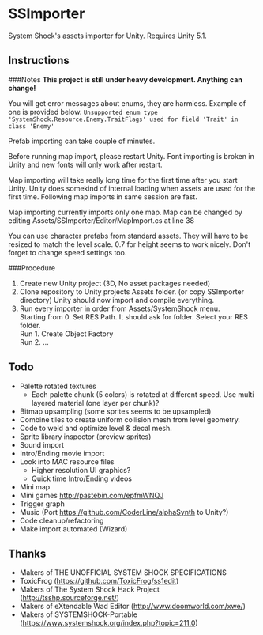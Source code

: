 # SSImporter
System Shock's assets importer for Unity. Requires Unity 5.1.

## Instructions  
###Notes
**This project is still under heavy development. Anything can change!**

You will get error messages about enums, they are harmless. Example of one is provided below.
`Unsupported enum type 'SystemShock.Resource.Enemy.TraitFlags' used for field 'Trait' in class 'Enemy'`

Prefab importing can take couple of minutes.

Before running map import, please restart Unity. Font importing is broken in Unity and new fonts will only work after restart.

Map importing will take really long time for the first time after you start Unity.
Unity does somekind of internal loading when assets are used for the first time.
Following map imports in same session are fast.

Map importing currently imports only one map. Map can be changed by editing Assets/SSImporter/Editor/MapImport.cs at line 38

You can use character prefabs from standard assets.
They will have to be resized to match the level scale. 0.7 for height seems to work nicely. Don't forget to change speed settings too.

###Procedure   
1. Create new Unity project (3D, No asset packages needed)
2. Clone repository to Unity projects Assets folder. (or copy SSImporter directory)
   Unity should now import and compile everything.
3. Run every importer in order from Assets/SystemShock menu.  
   Starting from 0. Set RES Path. It should ask for folder. Select your RES folder.  
   Run 1. Create Object Factory  
   Run 2. ...

## Todo
- Palette rotated textures
  - Each palette chunk (5 colors) is rotated at different speed. Use multi layered material (one layer per chunk)?
- Bitmap upsampling (some sprites seems to be upsampled)
- Combine tiles to create uniform collision mesh from level geometry.
- Code to weld and optimize level & decal mesh.
- Sprite library inspector (preview sprites)
- Sound import
- Intro/Ending movie import
- Look into MAC resource files
	- Higher resolution UI graphics?
	- Quick time Intro/Ending videos
- Mini map
- Mini games http://pastebin.com/epfmWNQJ
- Trigger graph
- Music (Port https://github.com/CoderLine/alphaSynth to Unity?)
- Code cleanup/refactoring
- Make import automated (Wizard)

## Thanks
- Makers of THE UNOFFICIAL SYSTEM SHOCK SPECIFICATIONS 
- ToxicFrog (https://github.com/ToxicFrog/ss1edit) 
- Makers of The System Shock Hack Project (http://tsshp.sourceforge.net/) 
- Makers of eXtendable Wad Editor (http://www.doomworld.com/xwe/) 
- Makers of SYSTEMSHOCK-Portable (https://www.systemshock.org/index.php?topic=211.0) 
